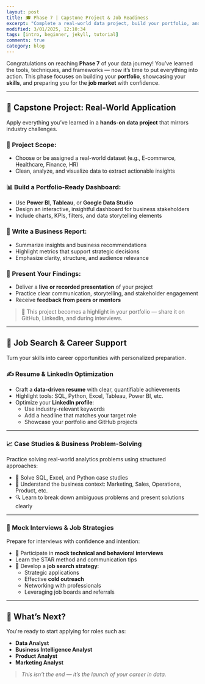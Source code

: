 ```yaml
---
layout: post
title: 🎓 Phase 7 | Capstone Project & Job Readiness 
excerpt: "Complete a real-world data project, build your portfolio, and prepare for job applications with resume support, mock interviews, and job search strategies."
modified: 3/01/2025, 12:10:34
tags: [intro, beginner, jekyll, tutorial]
comments: true
category: blog
---
```




Congratulations on reaching **Phase 7** of your data journey! You’ve learned the tools, techniques, and frameworks — now it’s time to put everything into action. This phase focuses on building your **portfolio**, showcasing your **skills**, and preparing you for the **job market** with confidence.

---

## 🧪 Capstone Project: Real-World Application

Apply everything you’ve learned in a **hands-on data project** that mirrors industry challenges.

### 🧰 Project Scope:

- Choose or be assigned a real-world dataset (e.g., E-commerce, Healthcare, Finance, HR)
- Clean, analyze, and visualize data to extract actionable insights

### 📊 Build a Portfolio-Ready Dashboard:

- Use **Power BI**, **Tableau**, or **Google Data Studio**
- Design an interactive, insightful dashboard for business stakeholders
- Include charts, KPIs, filters, and data storytelling elements

### 📝 Write a Business Report:

- Summarize insights and business recommendations
- Highlight metrics that support strategic decisions
- Emphasize clarity, structure, and audience relevance

### 🎤 Present Your Findings:

- Deliver a **live or recorded presentation** of your project
- Practice clear communication, storytelling, and stakeholder engagement
- Receive **feedback from peers or mentors**

> 💼 This project becomes a highlight in your portfolio — share it on GitHub, LinkedIn, and during interviews.

---

## 🚀 Job Search & Career Support

Turn your skills into career opportunities with personalized preparation.

### ✍️ Resume & LinkedIn Optimization

- Craft a **data-driven resume** with clear, quantifiable achievements  
- Highlight tools: SQL, Python, Excel, Tableau, Power BI, etc.  
- Optimize your **LinkedIn profile**:
  - Use industry-relevant keywords  
  - Add a headline that matches your target role  
  - Showcase your portfolio and GitHub projects  

---

### 📈 Case Studies & Business Problem-Solving

Practice solving real-world analytics problems using structured approaches:

- 🧠 Solve SQL, Excel, and Python case studies
- 🏢 Understand the business context: Marketing, Sales, Operations, Product, etc.
- 🔍 Learn to break down ambiguous problems and present solutions clearly

---

### 🎯 Mock Interviews & Job Strategies

Prepare for interviews with confidence and intention:

- 🤝 Participate in **mock technical and behavioral interviews**
- Learn the STAR method and communication tips
- 🎯 Develop a **job search strategy**:
  - Strategic applications
  - Effective **cold outreach**
  - Networking with professionals
  - Leveraging job boards and referrals

---

## 🧭 What’s Next?

You're ready to start applying for roles such as:

- **Data Analyst**
- **Business Intelligence Analyst**
- **Product Analyst**
- **Marketing Analyst**

> *This isn’t the end — it’s the launch of your career in data.*
